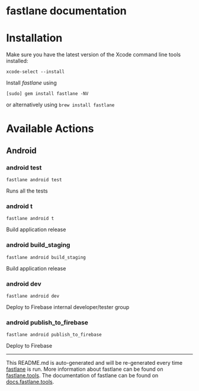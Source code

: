 fastlane documentation
================
# Installation

Make sure you have the latest version of the Xcode command line tools installed:

```
xcode-select --install
```

Install _fastlane_ using
```
[sudo] gem install fastlane -NV
```
or alternatively using `brew install fastlane`

# Available Actions
## Android
### android test
```
fastlane android test
```
Runs all the tests
### android t
```
fastlane android t
```
Build application release
### android build_staging
```
fastlane android build_staging
```
Build application release
### android dev
```
fastlane android dev
```
Deploy to Firebase internal developer/tester group
### android publish_to_firebase
```
fastlane android publish_to_firebase
```
Deploy to Firebase

----

This README.md is auto-generated and will be re-generated every time [fastlane](https://fastlane.tools) is run.
More information about fastlane can be found on [fastlane.tools](https://fastlane.tools).
The documentation of fastlane can be found on [docs.fastlane.tools](https://docs.fastlane.tools).
